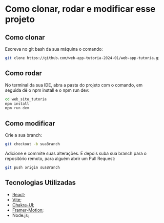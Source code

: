 # Como clonar, rodar e modificar esse projeto

## Como clonar

Escreva no git bash da sua máquina o comando:
```bash 
git clone https://github.com/web-app-tutoria-2024-01/web-app-tutoria.git

```

## Como rodar
No terminal da sua IDE, abra a pasta do projeto com o comando, em seguida dê o npm install e o npm run dev:
```sh
cd web_site_tutoria
npm install
npm run dev

```
## Como modificar
Crie a sua branch:
```bash
git checkout -b suaBranch
```
Adicione e commite suas alterações.
E depois suba sua branch para o repositório remoto, para alguém abrir um Pull Request:
```bash
git push origin suaBranch
```
## Tecnologias Utilizadas
- [React](https://react.dev/);
- [Vite](https://vitejs.dev/guide/);
- [Chakra-UI](https://v2.chakra-ui.com/);
- [Framer-Motion](https://www.framer.com/motion/);
- Node.js;


